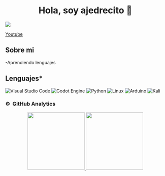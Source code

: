 <div align="center">
<h1 align="center">Hola, soy ajedrecito 👋</h1>
</div>
<img src="https://i.imgur.com/3Zy18C3.png">

[Youtube](https://www.youtube.com/@AstroTonto)

## Sobre mi

-Aprendiendo lenguajes
<br>

## Lenguajes*
![Visual Studio Code](https://img.shields.io/badge/Visual%20Studio%20Code-0078d7.svg?style=for-the-badge&logo=visual-studio-code&logoColor=white)
 ![Godot Engine](https://img.shields.io/badge/GODOT-%23FFFFFF.svg?style=for-the-badge&logo=godot-engine) ![Python](https://img.shields.io/badge/python-3670A0?style=for-the-badge&logo=python&logoColor=ffdd54) 	![Linux](https://img.shields.io/badge/Linux-FCC624?style=for-the-badge&logo=linux&logoColor=black) ![Arduino](https://img.shields.io/badge/-Arduino-00979D?style=for-the-badge&logo=Arduino&logoColor=white) 	![Kali](https://img.shields.io/badge/Kali-268BEE?style=for-the-badge&logo=kalilinux&logoColor=white)

### ⚙️ &nbsp;GitHub Analytics

<p align="center">
<a href="https://github.com/ArisGuimera">
  <img height="180em" src="https://github-readme-stats-eight-theta.vercel.app/api?username=ajedrecito&show_icons=true&theme=algolia&include_all_commits=true&count_private=true"/>
  <img height="180em" src="https://github-readme-stats-eight-theta.vercel.app/api/top-langs/?username=ajedrecitot=compact&langs_count=8&theme=algolia"/>
</a>
</p>

